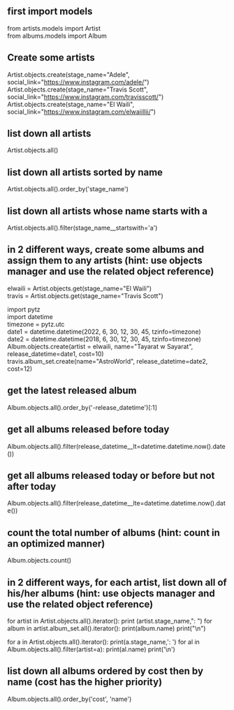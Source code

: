 ## first import models

from artists.models import Artist  
from albums.models import Album

## Create some artists

Artist.objects.create(stage_name="Adele", social_link="https://www.instagram.com/adele/")  
Artist.objects.create(stage_name="Travis Scott", social_link="https://www.instagram.com/travisscott/")  
Artist.objects.create(stage_name="El Waili", social_link="https://www.instagram.com/elwaiillii/")

## list down all artists  

Artist.objects.all()

## list down all artists sorted by name 

Artist.objects.all().order_by('stage_name')  

## list down all artists whose name starts with a 

Artist.objects.all().filter(stage_name__startswith='a')

## in 2 different ways, create some albums and assign them to any artists (hint: use objects manager and use the related object reference)

elwaili = Artist.objects.get(stage_name="El Waili")  
travis = Artist.objects.get(stage_name="Travis Scott")

import pytz  
import datetime  
timezone = pytz.utc  
date1 = datetime.datetime(2022, 6, 30, 12, 30, 45, tzinfo=timezone)  
date2 = datetime.datetime(2018, 6, 30, 12, 30, 45, tzinfo=timezone)  
Album.objects.create(artist = elwaili, name="Tayarat w Sayarat", release_datetime=date1, cost=10)  
travis.album_set.create(name="AstroWorld", release_datetime=date2, cost=12)  

## get the latest released album  

Album.objects.all().order_by('-release_datetime')[:1]

## get all albums released before today  

Album.objects.all().filter(release_datetime__lt=datetime.datetime.now().date())

## get all albums released today or before but not after today  

Album.objects.all().filter(release_datetime__lte=datetime.datetime.now().date())

## count the total number of albums (hint: count in an optimized manner)  

Album.objects.count()

## in 2 different ways, for each artist, list down all of his/her albums (hint: use objects manager and use the related object reference)  

for artist in Artist.objects.all().iterator():
    print (artist.stage_name,": ")
    for album in artist.album_set.all().iterator():
        print(album.name)
    print("\n")

for a in Artist.objects.all().iterator():
    print(a.stage_name,': ')
    for al in Album.objects.all().filter(artist=a):
        print(al.name)
    print('\n')

## list down all albums ordered by cost then by name (cost has the higher priority)  

Album.objects.all().order_by('cost', 'name')